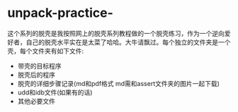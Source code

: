 # unpack-practice-
这个系列的脱壳是我按照网上的脱壳系列教程做的一个脱壳练习，作为一个逆向爱好者，自己的脱壳水平实在是太菜了哈哈。大牛请飘过。每个独立的文件夹是一个壳，每个文件夹有如下文件:

- 带壳的目标程序
- 脱壳后的程序
- 脱壳的详细步骤记录(md和pdf格式 md需和assert文件夹的图片一起下载)
- udd和idb文件(如果有的话)
- 其他必要文件
